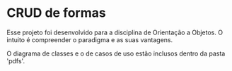 # CRUD de formas

Esse projeto foi desenvolvido para a disciplina de Orientação a Objetos. O intuito é compreender o paradigma e as suas vantagens.

O diagrama de classes e o de casos de uso estão inclusos dentro da pasta 'pdfs'.